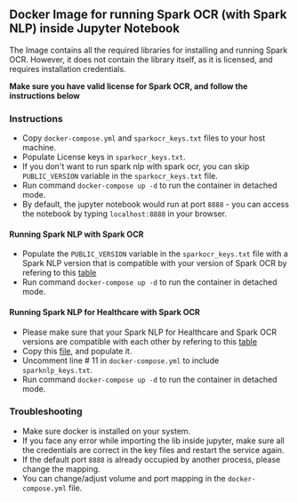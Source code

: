 ## Docker Image for running Spark OCR (with Spark NLP) inside Jupyter Notebook

The Image contains all the required libraries for installing and running Spark OCR. However, it does not contain the library itself, as it is licensed, and requires installation credentials. 

**Make sure you have valid license for Spark OCR, and follow the instructions below**


### Instructions
- Copy `docker-compose.yml` and `sparkocr_keys.txt` files to your host machine.
- Populate License keys in `sparkocr_keys.txt`.
- If you don't want to run spark nlp with spark ocr, you can skip `PUBLIC_VERSION` variable in the `sparkocr_keys.txt` file.
- Run command `docker-compose up -d` to run the container in detached mode.
- By default, the jupyter notebook would run at port `8888` - you can access the notebook by typing `localhost:8888` in your browser.

#### Running Spark NLP with Spark OCR
- Populate the `PUBLIC_VERSION` variable in the `sparkocr_keys.txt` file with a Spark NLP version that is compatible with your version of Spark OCR by refering to this [table](https://nlp.johnsnowlabs.com/docs/en/version_compatibility)
- Run command `docker-compose up -d` to run the container in detached mode.

#### Running Spark NLP for Healthcare with Spark OCR
- Please make sure that your Spark NLP for Healthcare and Spark OCR versions are compatible with each other by refering to this [table](https://nlp.johnsnowlabs.com/docs/en/version_compatibility)
- Copy this [file](https://github.com/JohnSnowLabs/spark-nlp-workshop/blob/master/jupyter/docker_image_nlp_hc/sparknlp_keys.txt), and populate it.
- Uncomment line # 11 in `docker-compose.yml` to include `sparknlp_keys.txt`.
- Run command `docker-compose up -d` to run the container in detached mode.


### Troubleshooting
- Make sure docker is installed on your system.
- If you face any error while importing the lib inside jupyter, make sure all the credentials are correct in the key files and restart the service again.
- If the default port `8888` is already occupied by another process, please change the mapping.
- You can change/adjust volume and port mapping in the `docker-compose.yml` file.